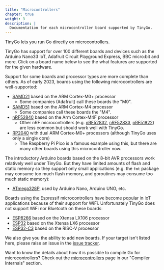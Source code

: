 ```yaml
---
title: "Microcontrollers"
chapter: true
weight: 3
description: |
  Documentation for each microcontroller board supported by TinyGo.
---
```


TinyGo lets you run Go directly on microcontrollers.

TinyGo has support for over 100 different boards and devices such as the Arduino Nano33 IoT, Adafruit Circuit Playground Express, BBC micro:bit and more. Click on a board name below to see the what features are supported for the given hardware.

Support for some boards and processor types are more complete than others.
As of early 2023, boards using the following microcontrollers are
well-supported:

* [SAMD21](https://www.microchip.com/en-us/product/ATSAMD21G18) based on the
  ARM Cortex-M0+ processor
    * Some companies (Adafruit) call these boards the "M0".
* [SAMD51](https://www.microchip.com/en-us/product/ATSAMD51N19A) based on the
  ARM Cortex-M4 processor
    * Some companies call these boards the "M4".
* [nRF52840](https://www.nordicsemi.com/Products/nRF52840)
  based on the Arm Cortex-M4F processor
    * Other nRF microcontrollers (e.g.
    [nRF52832](https://www.nordicsemi.com/Products/nRF52832),
    [nRF52833](https://www.nordicsemi.com/Products/nRF52833),
    [nRF51822](https://www.nordicsemi.com/Products/nRF51822)) are less common
    but should work well with TinyGo.
* [RP2040](https://en.wikipedia.org/wiki/RP2040) with dual ARM Cortex-M0+
  processors (although TinyGo uses only a single core)
    * The Raspberry Pi Pico is a famous example using this, but there are many
      other boards using this microcontroller now.

The introductory Arduino boards based on the 8-bit AVR processors work
relatively well under TinyGo. But they have limited amounts of flash and static
memory so they support only small applications (e.g. the `fmt` package may
consume too much flash memory, and goroutines may consume too much static
memory):

* [ATmega328P](https://www.microchip.com/en-us/product/ATmega328P), used by
  Arduino Nano, Arduino UNO, etc.

Boards using the Espressif microcontrollers have become popular in IoT
applications because of their support for WiFi. Unfortunately TinyGo does not
support WiFi nor Bluetooth on these boards:

* [ESP8266](https://en.wikipedia.org/wiki/ESP8266) based on the Xtensa LX106
  processor
* [ESP32](https://en.wikipedia.org/wiki/ESP32) based on the Xtensa LX6
  processor
* [ESP32-C3](https://www.espressif.com/en/products/socs/esp32-c3) based on the
  RISC-V processor

We also give you the ability to add new boards. If your target isn't listed here, please raise an issue in the [issue tracker](https://github.com/tinygo-org/tinygo/issues).

Want to know the details about how it is possible to compile Go for microcontrollers? Check out the [microcontrollers](../../concepts/compiler-internals/microcontrollers/) page in our "Compiler Internals" section.
